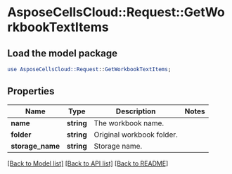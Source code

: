 # AsposeCellsCloud::Request::GetWorkbookTextItems 

## Load the model package
```perl
use AsposeCellsCloud::Request::GetWorkbookTextItems;
```

## Properties
Name | Type | Description | Notes
------------ | ------------- | ------------- | -------------
**name** | **string** | The workbook name. |
**folder** | **string** | Original workbook folder. |
**storage_name** | **string** | Storage name. |  

[[Back to Model list]](../README.md#documentation-for-requests) [[Back to API list]](../README.md#documentation-for-api-endpoints) [[Back to README]](../README.md)


